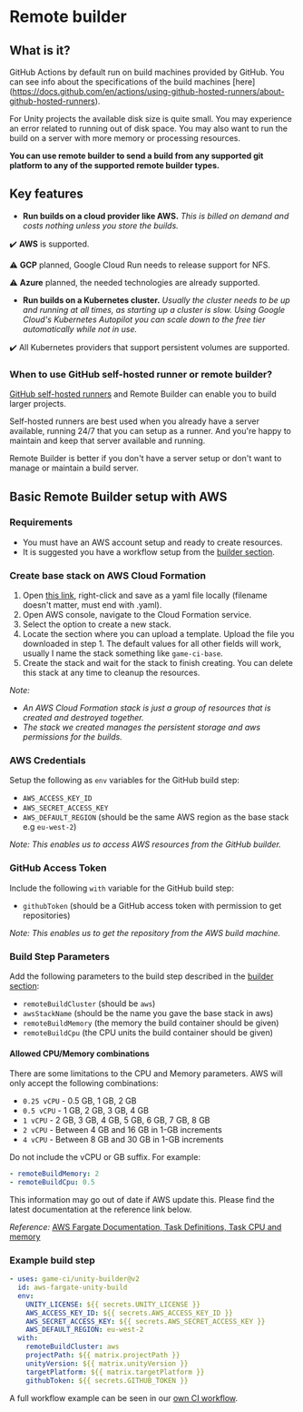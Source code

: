 # Remote builder

## What is it?

GitHub Actions by default run on build machines provided by GitHub. You can see info about the specifications of the build machines [here]
(https://docs.github.com/en/actions/using-github-hosted-runners/about-github-hosted-runners).

For Unity projects the available disk size is quite small. You may experience an error related to running out of disk space. You may also want to run the build on a server with more memory or processing resources.

**You can use remote builder to send a build from any supported git platform to any of the supported remote builder types.**

## Key features

- **Run builds on a cloud provider like AWS.** _This is billed on demand and costs nothing unless you store the builds._

✔️ **AWS** is supported.

⚠ **GCP** planned, Google Cloud Run needs to release support for NFS.

⚠ **Azure** planned, the needed technologies are already supported.

- **Run builds on a Kubernetes cluster.** _Usually the cluster needs to be up and running at all times, as starting up a cluster is slow. Using Google Cloud's Kubernetes Autopilot you can scale down to the free tier automatically while not in use._

✔️ All Kubernetes providers that support persistent volumes are supported.

### When to use GitHub self-hosted runner or remote builder?

[GitHub self-hosted runners](https://docs.github.com/en/actions/hosting-your-own-runners/about-self-hosted-runners) and Remote Builder can enable you to build larger projects.

Self-hosted runners are best used when you already have a server available, running 24/7 that you can setup as a runner. And you're happy to maintain and keep that server available and running.

Remote Builder is better if you don't have a server setup or don't want to manage or maintain a build server.

## Basic Remote Builder setup with AWS

### Requirements

- You must have an AWS account setup and ready to create resources.
- It is suggested you have a workflow setup from the [builder section](builder).

### Create base stack on AWS Cloud Formation

1. Open [this link](https://raw.githubusercontent.com/game-ci/unity-builder/main/dist/cloud-formations/base-setup.yml), right-click and save as a yaml file locally (filename doesn't matter, must end with .yaml).
2. Open AWS console, navigate to the Cloud Formation service.
3. Select the option to create a new stack.
4. Locate the section where you can upload a template. Upload the file you downloaded in step 1. The default values for all other fields will work, usually I name the stack something like `game-ci-base`.
5. Create the stack and wait for the stack to finish creating. You can delete this stack at any time to cleanup the resources.

_Note:_

- _An AWS Cloud Formation stack is just a group of resources that is created and destroyed together._
- _The stack we created manages the persistent storage and aws permissions for the builds._

### AWS Credentials

Setup the following as `env` variables for the GitHub build step:

- `AWS_ACCESS_KEY_ID`
- `AWS_SECRET_ACCESS_KEY`
- `AWS_DEFAULT_REGION` (should be the same AWS region as the base stack e.g `eu-west-2`)

_Note:_
_This enables us to access AWS resources from the GitHub builder._

### GitHub Access Token

Include the following `with` variable for the GitHub build step:

- `githubToken` (should be a GitHub access token with permission to get repositories)

_Note:_
_This enables us to get the repository from the AWS build machine._

### Build Step Parameters

Add the following parameters to the build step described in the [builder section](builder):

- `remoteBuildCluster` (should be `aws`)
- `awsStackName` (should be the name you gave the base stack in aws)
- `remoteBuildMemory` (the memory the build container should be given)
- `remoteBuildCpu` (the CPU units the build container should be given)

#### Allowed CPU/Memory combinations

There are some limitations to the CPU and Memory parameters. AWS will only accept the following combinations:

- `0.25 vCPU` - 0.5 GB, 1 GB, 2 GB
- `0.5 vCPU` - 1 GB, 2 GB, 3 GB, 4 GB
- `1 vCPU` - 2 GB, 3 GB, 4 GB, 5 GB, 6 GB, 7 GB, 8 GB
- `2 vCPU` - Between 4 GB and 16 GB in 1-GB increments
- `4 vCPU` - Between 8 GB and 30 GB in 1-GB increments

Do not include the vCPU or GB suffix. For example:

```yaml
- remoteBuildMemory: 2
- remoteBuildCpu: 0.5
```

This information may go out of date if AWS update this. Please find the latest documentation at the reference link below.

_Reference:_
[AWS Fargate Documentation, Task Definitions, Task CPU and memory](https://docs.aws.amazon.com/AmazonECS/latest/developerguide/AWS_Fargate.html#fargate-task-defs)

### Example build step

```yaml
- uses: game-ci/unity-builder@v2
  id: aws-fargate-unity-build
  env:
    UNITY_LICENSE: ${{ secrets.UNITY_LICENSE }}
    AWS_ACCESS_KEY_ID: ${{ secrets.AWS_ACCESS_KEY_ID }}
    AWS_SECRET_ACCESS_KEY: ${{ secrets.AWS_SECRET_ACCESS_KEY }}
    AWS_DEFAULT_REGION: eu-west-2
  with:
    remoteBuildCluster: aws
    projectPath: ${{ matrix.projectPath }}
    unityVersion: ${{ matrix.unityVersion }}
    targetPlatform: ${{ matrix.targetPlatform }}
    githubToken: ${{ secrets.GITHUB_TOKEN }}
```

A full workflow example can be seen in our [own CI workflow](https://github.com/game-ci/unity-builder/blob/main/.github/workflows/aws-tests.yml).
